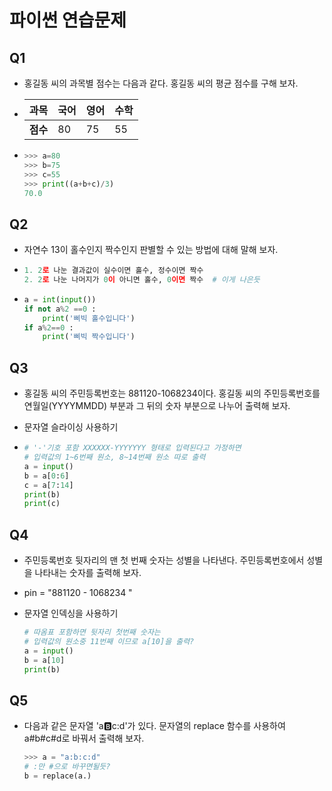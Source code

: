 # 파이썬 연습문제



## Q1

- 홍길동 씨의 과목별 점수는 다음과 같다. 홍길동 씨의 평균 점수를 구해 보자.

- | 과목     | 국어 | 영어 | 수학 |
  | -------- | ---- | ---- | ---- |
  | **점수** | 80   | 75   | 55   |

- ```python
  >>> a=80
  >>> b=75
  >>> c=55
  >>> print((a+b+c)/3)
  70.0
  ```





## Q2

- 자연수 13이 홀수인지 짝수인지 판별할 수 있는 방법에 대해 말해 보자.

- ```python
  1. 2로 나눈 결과값이 실수이면 홀수, 정수이면 짝수
  2. 2로 나눈 나머지가 0이 아니면 홀수, 0이면 짝수  # 이게 나은듯
  ```
  
- ```python
  a = int(input())
  if not a%2 ==0 :
      print('삐빅 홀수입니다')
  if a%2==0 :
      print('삐빅 짝수입니다')
  ```

  



## Q3

- 홍길동 씨의 주민등록번호는 881120-1068234이다. 홍길동 씨의 주민등록번호를 연월일(YYYYMMDD) 부분과 그 뒤의 숫자 부분으로 나누어 출력해 보자.

- 문자열 슬라이싱 사용하기

- ```python
  # '-'기호 포함 XXXXXX-YYYYYYY 형태로 입력된다고 가정하면
  # 입력값의 1~6번째 원소, 8~14번째 원소 따로 출력
  a = input()
  b = a[0:6]
  c = a[7:14]
  print(b)
  print(c)
  ```

  



## Q4

- 주민등록번호 뒷자리의 맨 첫 번째 숫자는 성별을 나타낸다. 주민등록번호에서 성별을 나타내는 숫자를 출력해 보자.

- pin = "881120 - 1068234 "

- 문자열 인덱싱을 사용하기

  ```python
  # 따옴표 포함하면 뒷자리 첫번째 숫자는
  # 입력값의 원소중 11번째 이므로 a[10]을 출력?
  a = input()
  b = a[10]
  print(b)
  ```

  

## Q5

- 다음과 같은 문자열 'a:b:c:d'가 있다. 문자열의 replace 함수를 사용하여 a#b#c#d로 바꿔서 출력해 보자.

  ```python
  >>> a = "a:b:c:d"
  # :만 #으로 바꾸면될듯?
  b = replace(a.)
  ```









